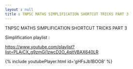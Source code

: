 ```yaml
---
layout : null
title : TNPSC MATHS SIMPLIFICATION SHORTCUT TRICKS PART 3
---
```


TNPSC MATHS SIMPLIFICATION SHORTCUT TRICKS PART 3

Simplification playlist :

https://www.youtube.com/playlist?list=PLAiCX_g9zmGi1zwcD2O_4qjtVBAX640LR



{% include youtubePlayer.html id='gHFsJb1BOO8' %}
